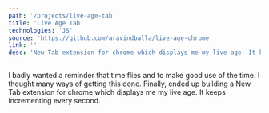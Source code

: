 ```yaml
---
path: '/projects/live-age-tab'
title: 'Live Age Tab'
technologies: 'JS'
source: 'https://github.com/aravindballa/live-age-chrome'
link: ''
desc: 'New Tab extension for chrome which displays me my live age. It keeps incrementing for every second. A quick one!'
---
```


I badly wanted a reminder that time flies and to make good use of the time. I thought many ways of getting this done. Finally, ended up building a New Tab extension for chrome which displays me my live age. It keeps incrementing every second.